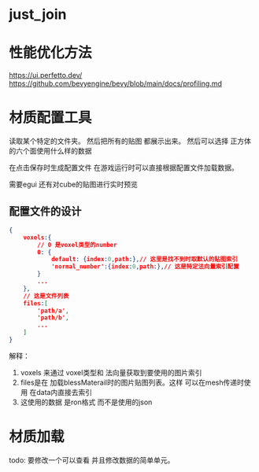 # just_join



# 性能优化方法
https://ui.perfetto.dev/
https://github.com/bevyengine/bevy/blob/main/docs/profiling.md



# 材质配置工具

读取某个特定的文件夹。
然后把所有的贴图 都展示出来。
然后可以选择  正方体的六个面使用什么样的数据

在点击保存时生成配置文件
在游戏运行时可以直接根据配置文件加载数据。

需要egui 还有对cube的贴图进行实时预览

## 配置文件的设计
```json
{
    voxels:{
        // 0 是voxel类型的number
        0: {
            default: {index:0,path:},// 这里是找不到时取默认的贴图索引
            'normal_number':{index:0,path:},// 这是特定法向量索引配置
        }
        ...
    },
    // 这是文件列表
    files:[
        'path/a',
        'path/b',
        ...
    ]
}
```
解释：
1. voxels 来通过 voxel类型和 法向量获取到要使用的图片索引
2. files是在 加载blessMaterail时的图片贴图列表。这样 可以在mesh传递时使用 在data内直接去索引
3. 这使用的数据 是ron格式 而不是使用的json

# 材质加载
todo: 要修改一个可以查看 并且修改数据的简单单元。